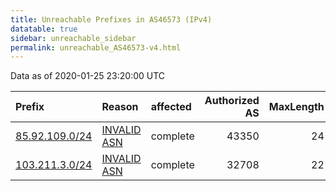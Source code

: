 ```yaml
---
title: Unreachable Prefixes in AS46573 (IPv4)
datatable: true
sidebar: unreachable_sidebar
permalink: unreachable_AS46573-v4.html
---
```


Data as of 2020-01-25 23:20:00 UTC


<div class="datatable-begin"></div>

| Prefix                                                 | Reason                                                                                                | affected   |   Authorized AS |   MaxLength | Anchor                                         |   unreachable /24s |
|:-------------------------------------------------------|:------------------------------------------------------------------------------------------------------|:-----------|----------------:|------------:|:-----------------------------------------------|-------------------:|
| [85.92.109.0/24](https://stat.ripe.net/85.92.109.0/24) | [INVALID ASN](https://rpki-validator.ripe.net/announcement-preview?asn=AS46573&prefix=85.92.109.0/24) | complete   |           43350 |          24 | [RIPE](unreachable_RIPE_NCC_RPKI_Root-v4.html) |                  1 |
| [103.211.3.0/24](https://stat.ripe.net/103.211.3.0/24) | [INVALID ASN](https://rpki-validator.ripe.net/announcement-preview?asn=AS46573&prefix=103.211.3.0/24) | complete   |           32708 |          22 | [APNIC](unreachable_APNIC_RPKI_Root-v4.html)   |                  1 |

<div class="datatable-end"></div>